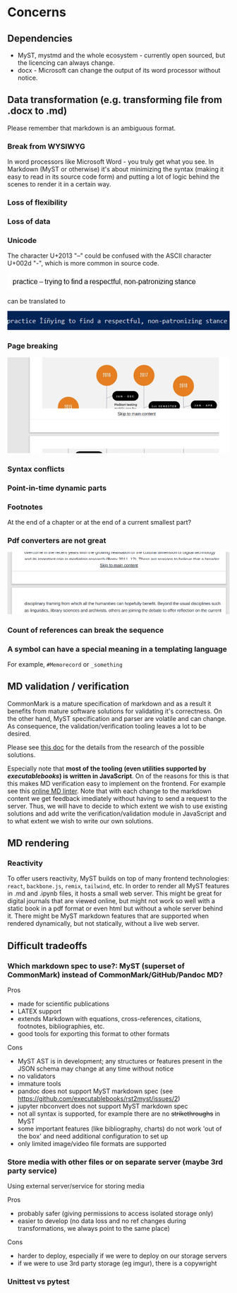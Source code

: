 # Concerns

## Dependencies

* MyST, mystmd and the whole ecosystem - currently open sourced, but the licencing can always change.
* docx - Microsoft can change the output of its word processor without notice.

## Data transformation (e.g. transforming file from .docx to .md)

Please remember that markdown is an ambiguous format.

### Break from WYSIWYG

In word processors like Microsoft Word - you truly get what you see. In Markdown (MyST or otherwise) it's about minimizing the syntax (making it easy to read in its source code form) and putting a lot of logic behind the scenes to render it in a certain way.

### Loss of flexibility

### Loss of data

### Unicode

The character U+2013 "–" could be confused with the ASCII character U+002d "-", which is more common in source code.

![Alt text](concerns_unicode_mojibake_1.png)

can be translated to

![Alt text](concerns_unicode_mojibake_2.png)

### Page breaking

![Alt text](concerns_page_breaking.png)

### Syntax conflicts

### Point-in-time dynamic parts

### Footnotes

At the end of a chapter or at the end of a current smallest part?

### Pdf converters are not great

![Alt text](concerns_pdf_tools.png)

### Count of references can break the sequence

### A symbol can have a special meaning in a templating language

For example, `#Memorecord` or `_something`

## MD validation / verification

CommonMark is a mature specification of markdown and as a result it benefits from mature software solutions for validating it's correctness. On the other hand, MyST specification and parser are volatile and can change. As consequence, the validation/verification tooling leaves a lot to be desired. 

Please see [this doc](https://github.com/C2DH/digital-monography/blob/develop/src/md_verifier/README.md) for the details from the research of the possible solutions.

Especially note that **most of the tooling (even utilities supported by _executablebooks_) is written in JavaScript**.
On of the reasons for this is that this makes MD verification easy to implement on the frontend. For example see this [online MD linter](https://dlaa.me/markdownlint/).
Note that with each change to the markdown content we get feedback imediately without having to send a request to the server.
Thus, we will have to decide to which extent we wish to use existing solutions and add write the verification/validation module in JavaScript and to what extent we wish to write our own solutions.

## MD rendering

### Reactivity

To offer users reactivity, MyST builds on top of many frontend technologies: `react`, `backbone.js`, `remix`, `tailwind`, etc. In order to render all MyST features in .md and .ipynb files, it hosts a small web server.
This might be great for digital journals that are viewed online, but might not work so well with a static book in a pdf format or even html but without a whole server behind it. There might be MyST markdown features that are supported when rendered dynamically, but not statically, without a live web server.

## Difficult tradeoffs

### Which markdown spec to use?: MyST (superset of CommonMark) instead of CommonMark/GitHub/Pandoc MD?

Pros
* made for scientific publications
* LATEX support
* extends Markdown with equations, cross-references, citations, footnotes, bibliographies, etc.
* good tools for exporting this format to other formats

Cons
* MyST AST is in development; any structures or features present in the JSON schema may change at any time without notice
* no validators
* immature tools
* pandoc does not support MyST markdown spec (see https://github.com/executablebooks/rst2myst/issues/2)
* jupyter nbconvert does not support MyST markdown spec
* not all syntax is supported, for example there are no ~~strikethroughs~~ in MyST
* some important features (like bibliography, charts) do not work 'out of the box' and need additional configuration to set up
* only limited image/video file formats are supported

### Store media with other files or on separate server (maybe 3rd party service)

Using external server/service for storing media

Pros
* probably safer (giving permissions to access isolated storage only)
* easier to develop (no data loss and no ref changes during transformations, we always point to the same place)

Cons
* harder to deploy, especially if we were to deploy on our storage servers
* if we were to use 3rd party storage (eg imgur), there is a copywright 

### Unittest vs pytest

